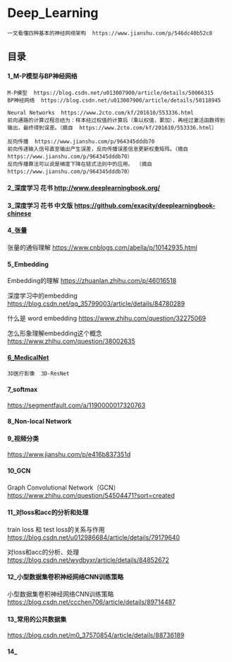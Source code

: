 # Deep_Learning

```
一文看懂四种基本的神经网络架构  https://www.jianshu.com/p/546dc40b52c8
```

## 目录

#### 1_M-P模型与BP神经网络
```
M-P模型  https://blog.csdn.net/u013007900/article/details/50066315
BP神经网络  https://blog.csdn.net/u013007900/article/details/50118945

Neural Networks  https://www.2cto.com/kf/201610/553336.html
前向通路的计算过程总结为：样本经过权值的计算后（乘以权值，累加），再经过激活函数得到输出，最终得到误差。（摘自  https://www.2cto.com/kf/201610/553336.html）

反向传播  https://www.jianshu.com/p/964345dddb70
前向传递输入信号直至输出产生误差，反向传播误差信息更新权重矩阵。（摘自 https://www.jianshu.com/p/964345dddb70）
反向传播算法可以说是梯度下降在链式法则中的应用。 （摘自 https://www.jianshu.com/p/964345dddb70）
```

#### 2_深度学习  花书 http://www.deeplearningbook.org/

#### 3_深度学习  花书  中文版 https://github.com/exacity/deeplearningbook-chinese

#### 4_张量

张量的通俗理解 https://www.cnblogs.com/abella/p/10142935.html

#### 5_Embedding

Embedding的理解 https://zhuanlan.zhihu.com/p/46016518

深度学习中的embedding https://blog.csdn.net/qq_35799003/article/details/84780289

什么是 word embedding https://www.zhihu.com/question/32275069

怎么形象理解embedding这个概念 https://www.zhihu.com/question/38002635

#### [6_MedicalNet](https://github.com/Tencent/MedicalNet)

```
3D医疗影像  3D-ResNet
```

#### 7_softmax

https://segmentfault.com/a/1190000017320763

#### 8_Non-local Network

#### 9_视频分类

https://www.jianshu.com/p/e416b837351d

#### 10_GCN

Graph Convolutional Network（GCN） https://www.zhihu.com/question/54504471?sort=created

#### 11_对loss和acc的分析和处理

train loss 和 test loss的关系与作用 https://blog.csdn.net/u012986684/article/details/79179640

对loss和acc的分析、处理 https://blog.csdn.net/wydbyxr/article/details/84852672

#### 12_小型数据集卷积神经网络CNN训练策略

小型数据集卷积神经网络CNN训练策略 https://blog.csdn.net/ccchen706/article/details/89714487

#### 13_常用的公共数据集

https://blog.csdn.net/m0_37570854/article/details/88736189

#### 14_


